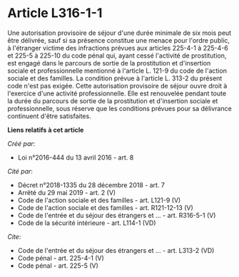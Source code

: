 # Article L316-1-1

Une autorisation provisoire de séjour d'une durée minimale de six mois peut être délivrée, sauf si sa présence constitue une
menace pour l'ordre public, à l'étranger victime des infractions prévues aux articles 225-4-1 à 225-4-6 et 225-5 à 225-10 du
code pénal qui, ayant cessé l'activité de prostitution, est engagé dans le parcours de sortie de la prostitution et
d'insertion sociale et professionnelle mentionné à l'article L. 121-9 du code de l'action sociale et des familles. La
condition prévue à l'article L. 313-2 du présent code n'est pas exigée. Cette autorisation provisoire de séjour ouvre droit à
l'exercice d'une activité professionnelle. Elle est renouvelée pendant toute la durée du parcours de sortie de la
prostitution et d'insertion sociale et professionnelle, sous réserve que les conditions prévues pour sa délivrance continuent
d'être satisfaites.

**Liens relatifs à cet article**

_Créé par_:

  - Loi n°2016-444 du 13 avril 2016 - art. 8

_Cité par_:

  - Décret n°2018-1335 du 28 décembre 2018 - art. 7
  - Arrêté du 29 mai 2019 - art. 2 (V)
  - Code de l'action sociale et des familles - art. L121-9 (V)
  - Code de l'action sociale et des familles - art. R121-12-13 (V)
  - Code de l'entrée et du séjour des étrangers et ... - art. R316-5-1 (V)
  - Code de la sécurité intérieure - art. L114-1 (VD)

_Cite_:

  - Code de l'entrée et du séjour des étrangers et ... - art. L313-2 (VD)
  - Code pénal - art. 225-4-1 (V)
  - Code pénal - art. 225-5 (V)
